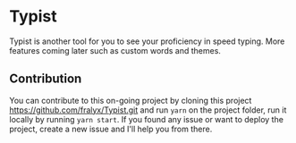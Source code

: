 # Typist
Typist is another tool for you to see your proficiency in speed typing. More features coming later such as custom words and themes.

## Contribution
You can contribute to this on-going project by cloning this project https://github.com/fralyx/Typist.git and run ```yarn``` on the project folder, run it locally by running ```yarn start```. If you found any issue or want to deploy the project, create a new issue and I'll help you from there.
